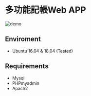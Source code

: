 # 多功能記帳Web APP
![demo](docs/demo.gif "Demo")

## Enviroment
* Ubuntu 16.04 & 18.04 (Tested)

## Requirements
* Mysql
* PHPmyadmin
* Apach2